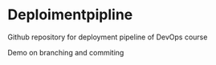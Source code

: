 # Deploimentpipline
Github repository for deployment pipeline of DevOps course


Demo on branching and commiting

